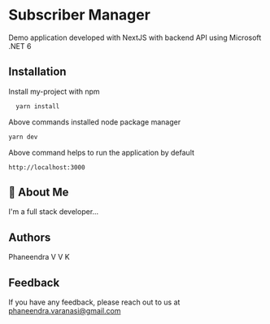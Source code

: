 
# Subscriber Manager

Demo application developed with NextJS with backend API using Microsoft  .NET 6




## Installation

Install my-project with npm

```bash
  yarn install
```
Above commands installed node package manager
```bash
yarn dev
```
Above command helps to run the application by default 
```
http://localhost:3000
```
    
## 🚀 About Me
I'm a full stack developer...


## Authors

Phaneendra V V K


## Feedback

If you have any feedback, please reach out to us at phaneendra.varanasi@gmail.com

